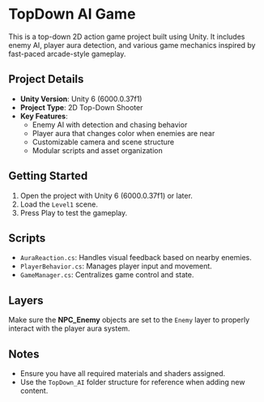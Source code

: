 # TopDown AI Game

This is a top-down 2D action game project built using Unity. It includes enemy AI, player aura detection, and various game mechanics inspired by fast-paced arcade-style gameplay.

## Project Details

- **Unity Version**: Unity 6 (6000.0.37f1)
- **Project Type**: 2D Top-Down Shooter
- **Key Features**:
  - Enemy AI with detection and chasing behavior
  - Player aura that changes color when enemies are near
  - Customizable camera and scene structure
  - Modular scripts and asset organization

## Getting Started

1. Open the project with Unity 6 (6000.0.37f1) or later.
2. Load the `Level1` scene.
3. Press Play to test the gameplay.

## Scripts

- `AuraReaction.cs`: Handles visual feedback based on nearby enemies.
- `PlayerBehavior.cs`: Manages player input and movement.
- `GameManager.cs`: Centralizes game control and state.

## Layers

Make sure the **NPC_Enemy** objects are set to the `Enemy` layer to properly interact with the player aura system.

## Notes

- Ensure you have all required materials and shaders assigned.
- Use the `TopDown_AI` folder structure for reference when adding new content.
